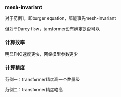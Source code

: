### mesh-invariant

对于范例1，即burger equation，都能事先mesh-invariant

但对于Darcy flow，tansformer没有确定是否可以

### 计算效率

明显FNO速度更快，网络模型参数更少

### 计算精度

范例一：transformer精度高一个数量级

范例二：transformer精度略高